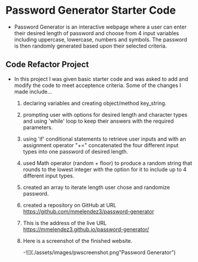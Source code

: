# Password Generator Starter Code

- Password Generator is an interactive webpage where a user can enter their desired length of password and choose from 4 input variables including uppercase, lowercase, numbers and symbols. The password is then randomly generated based upon their selected criteria. 

## Code Refactor Project

- In this project I was given basic starter code and was asked to add and modify the code to meet acceptence criteria.  Some of the changes I made include...

    1. declaring variables and creating object/method key_string.

    2. prompting user with options for desired length and character types and using 'while' loop to keep their answers with the required parameters.
    
    3. using 'if' conditional statements to retrieve user inputs and with an assignment operator "+=" concatenated the four different input types into one password of desired length.

    4. used Math operator (random + floor) to produce a random string that rounds to the lowest integer with the option for it to include up to 4 different input types. 

    5. created an array to iterate length user chose and randomize password.

    5. created a repository on GitHub at URL https://github.com/mmelendez3/password-generator

    6. This is the address of the live URL https://mmelendez3.github.io/password-generator/

    7. Here is a screenshot of the finished website.

        -![](./assets/images/pwscreenshot.png"Password Generator")
